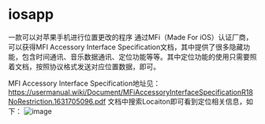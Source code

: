 # iosapp
一款可以对苹果手机进行位置更改的程序
通过MFi（Made For iOS）认证厂商，可以获得MFI Accessory Interface Specification文档，其中提供了很多隐藏功能，包含时间通讯、音乐数据通讯、定位功能等等。其中定位功能的使用只需要照着文档，按照协议格式发送对应位置数据，即可。

MFI Accessory Interface Specification地址见：https://usermanual.wiki/Document/MFiAccessoryInterfaceSpecificationR18NoRestriction.1631705096.pdf
文档中搜索Locaiton即可看到定位相关信息，如下：
![image](https://github.com/user-attachments/assets/9dd19be6-749d-48ca-9fb9-8a3cb7edbcec)
